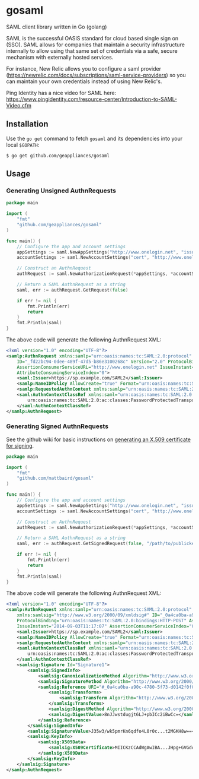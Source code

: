 gosaml
======

SAML client library written in Go (golang)

SAML is the successful OASIS standard for cloud based single sign on (SSO). SAML allows for companies that maintain a security infrastructure internally to allow using that same set of credentials via a safe, secure mechanism with externally hosted services.

For instance, New Relic allows you to configure a saml provider (https://newrelic.com/docs/subscriptions/saml-service-providers) so you can maintain your own credentials instead of using New Relic's.

Ping Identity has a nice video for SAML here: https://www.pingidentity.com/resource-center/Introduction-to-SAML-Video.cfm

Installation
------------

Use the `go get` command to fetch `gosaml` and its dependencies into your local `$GOPATH`:

    $ go get github.com/geappliances/gosaml

Usage
-----

### Generating Unsigned AuthnRequests

```go
package main

import (
    "fmt"
    "github.com/geappliances/gosaml"
)

func main() {
    // Configure the app and account settings
    appSettings := saml.NewAppSettings("http://www.onelogin.net", "issuer")
    accountSettings := saml.NewAccountSettings("cert", "http://www.onelogin.net")

    // Construct an AuthnRequest
    authRequest := saml.NewAuthorizationRequest(*appSettings, *accountSettings)

    // Return a SAML AuthnRequest as a string
    saml, err := authRequest.GetRequest(false)

    if err != nil {
        fmt.Println(err)
        return
    }
    fmt.Println(saml)
}
```

The above code will generate the following AuthnRequest XML:

```xml
<?xml version="1.0" encoding="UTF-8"?>
<samlp:AuthnRequest xmlns:samlp="urn:oasis:names:tc:SAML:2.0:protocol" xmlns:saml="urn:oasis:names:tc:SAML:2.0:assertion"
    ID="_fd22bc94-0dee-489f-47d5-b86e3100268c" Version="2.0" ProtocolBinding="urn:oasis:names:tc:SAML:2.0:bindings:HTTP-Redirect"
    AssertionConsumerServiceURL="http://www.onelogin.net" IssueInstant="2014-09-02T13:15:28" AssertionConsumerServiceIndex="0"
    AttributeConsumingServiceIndex="0">
    <saml:Issuer>https://sp.example.com/SAML2</saml:Issuer>
    <samlp:NameIDPolicy AllowCreate="true" Format="urn:oasis:names:tc:SAML:2.0:nameid-format:transient"></samlp:NameIDPolicy>
    <samlp:RequestedAuthnContext xmlns:samlp="urn:oasis:names:tc:SAML:2.0:protocol" Comparison="exact"></samlp:RequestedAuthnContext>
    <saml:AuthnContextClassRef xmlns:saml="urn:oasis:names:tc:SAML:2.0:assertion">
        urn:oasis:names:tc:SAML:2.0:ac:classes:PasswordProtectedTransport
    </saml:AuthnContextClassRef>
</samlp:AuthnRequest>
```

### Generating Signed AuthnRequests

See the github wiki for basic instructions on [generating an X.509 certificate for signing](https://github.com/mattbaird/gosaml/wiki/Generating-an-X.509-Certificate-for-Signing).

```go
package main

import (
    "fmt"
    "github.com/mattbaird/gosaml"
)

func main() {
    // Configure the app and account settings
    appSettings := saml.NewAppSettings("http://www.onelogin.net", "issuer")
    accountSettings := saml.NewAccountSettings("cert", "http://www.onelogin.net")

    // Construct an AuthnRequest
    authRequest := saml.NewAuthorizationRequest(*appSettings, *accountSettings)

    // Return a SAML AuthnRequest as a string
    saml, err := authRequest.GetSignedRequest(false, "/path/to/publickey.cer", "/path/to/privatekey.pem")

    if err != nil {
        fmt.Println(err)
        return
    }
    fmt.Println(saml)
}
```

The above code will generate the following AuthnRequest XML:

```xml
<?xml version="1.0" encoding="UTF-8"?>
<samlp:AuthnRequest xmlns:samlp="urn:oasis:names:tc:SAML:2.0:protocol" xmlns:saml="urn:oasis:names:tc:SAML:2.0:assertion"
    xmlns:samlsig="http://www.w3.org/2000/09/xmldsig#" ID="_0a4ca0ba-a90c-4780-5f73-d0142f0f0c0f" Version="2.0"
    ProtocolBinding="urn:oasis:names:tc:SAML:2.0:bindings:HTTP-POST" AssertionConsumerServiceURL="http://www.onelogin.net"
    IssueInstant="2014-09-03T11:17:07" AssertionConsumerServiceIndex="0" AttributeConsumingServiceIndex="0">
    <saml:Issuer>https://sp.example.com/SAML2</saml:Issuer>
    <samlp:NameIDPolicy AllowCreate="true" Format="urn:oasis:names:tc:SAML:2.0:nameid-format:transient"/>
    <samlp:RequestedAuthnContext xmlns:samlp="urn:oasis:names:tc:SAML:2.0:protocol" Comparison="exact"/>
    <saml:AuthnContextClassRef xmlns:saml="urn:oasis:names:tc:SAML:2.0:assertion">
        urn:oasis:names:tc:SAML:2.0:ac:classes:PasswordProtectedTransport
    </saml:AuthnContextClassRef>
    <samlsig:Signature Id="Signature1">
        <samlsig:SignedInfo>
            <samlsig:CanonicalizationMethod Algorithm="http://www.w3.org/2001/10/xml-exc-c14n#"/>
            <samlsig:SignatureMethod Algorithm="http://www.w3.org/2000/09/xmldsig#rsa-sha1"/>
            <samlsig:Reference URI="#_0a4ca0ba-a90c-4780-5f73-d0142f0f0c0f">
                <samlsig:Transforms>
                    <samlsig:Transform Algorithm="http://www.w3.org/2000/09/xmldsig#enveloped-signature"/>
                </samlsig:Transforms>
                <samlsig:DigestMethod Algorithm="http://www.w3.org/2000/09/xmldsig#sha1"/>
                <samlsig:DigestValue>8nJJwstdugjt6LJ+pbICc2iBwCc=</samlsig:DigestValue>
            </samlsig:Reference>
        </samlsig:SignedInfo>
        <samlsig:SignatureValue>J35w3/wk5pmrKn6qdfo4L0r0c...t2MGKH8w==</samlsig:SignatureValue>
        <samlsig:KeyInfo>
            <samlsig:X509Data>
                <samlsig:X509Certificate>MIICKzCCAdWgAwIBA...JHpg+GVGdcCty+4xA==</samlsig:X509Certificate>
            </samlsig:X509Data>
        </samlsig:KeyInfo>
    </samlsig:Signature>
</samlp:AuthnRequest>
```
